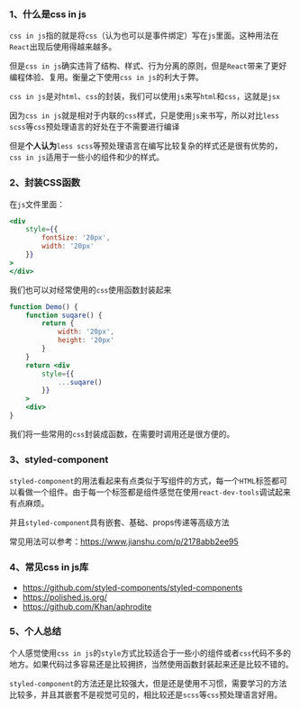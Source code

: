 ### 1、什么是css in js

`css in js`指的就是将`css`（认为也可以是事件绑定）写在`js`里面。这种用法在`React`出现后使用得越来越多。

但是`css in js`确实违背了结构、样式、行为分离的原则，但是`React`带来了更好编程体验、复用。衡量之下使用`css in js`的利大于弊。

`css in js`是对`html`、`css`的封装，我们可以使用`js`来写`html`和`css`，这就是`jsx`

因为`css in js`就是相对于内联的`css`样式，只是使用`js`来书写，所以对比`less scss`等`css`预处理语言的好处在于不需要进行编译

但是**个人认为**`less scss`等预处理语言在编写比较复杂的样式还是很有优势的，`css in js`适用于一些小的组件和少的样式。

### 2、封装CSS函数

在`js`文件里面：
```jsx
<div
    style={{
        fontSize: '20px',
        width: '20px'
    }}
>
</div>
```

我们也可以对经常使用的`css`使用函数封装起来

```jsx
function Demo() {
    function suqare() {
        return {
            width: '20px',
            height: '20px'
        }
    }
    return <div
        style={{
            ...suqare()
        }}
    >
    <div>
}

```

我们将一些常用的`css`封装成函数，在需要时调用还是很方便的。

### 3、styled-component

`styled-component`的用法看起来有点类似于写组件的方式，每一个`HTML`标签都可以看做一个组件。由于每一个标签都是组件感觉在使用`react-dev-tools`调试起来有点麻烦。

并且`styled-component`具有嵌套、基础、props传递等高级方法

常见用法可以参考：https://www.jianshu.com/p/2178abb2ee95

### 4、常见css in js库
- https://github.com/styled-components/styled-components
- https://polished.js.org/
- https://github.com/Khan/aphrodite

### 5、个人总结

个人感觉使用`css in js`的`style`方式比较适合于一些小的组件或者`css`代码不多的地方。如果代码过多容易还是比较拥挤，当然使用函数封装起来还是比较不错的。

`styled-component`的方法还是比较强大，但是还是使用不习惯，需要学习的方法比较多，并且其嵌套不是视觉可见的，相比较还是`scss`等`css`预处理语言好用。

